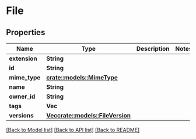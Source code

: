 # File

## Properties

Name | Type | Description | Notes
------------ | ------------- | ------------- | -------------
**extension** | **String** |  | 
**id** | **String** |  | 
**mime_type** | [**crate::models::MimeType**](MIMEType.md) |  | 
**name** | **String** |  | 
**owner_id** | **String** |  | 
**tags** | **Vec<String>** |  | 
**versions** | [**Vec<crate::models::FileVersion>**](FileVersion.md) |  | 

[[Back to Model list]](../README.md#documentation-for-models) [[Back to API list]](../README.md#documentation-for-api-endpoints) [[Back to README]](../README.md)


